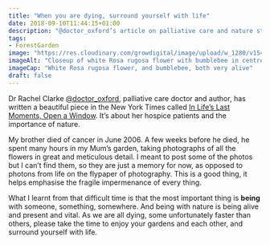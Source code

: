 ```yaml
---
title: "When you are dying, surround yourself with life"
date: 2018-09-10T11:44:15+01:00
description: "@doctor_oxford’s article on palliative care and nature struck a chord with my own experiences"
tags: 
- ForestGarden
image: "https://res.cloudinary.com/growdigital/image/upload/w_1280/v1543960547/bumblebee-rosa-rugosa-flower-29680293497.jpg"
imageAlt: "Closeup of white Rosa rugosa flower with bumblebee in centre"
imageCap: "White Rosa rugosa flower, and bumblebee, both very alive"
draft: false
---
```


Dr Rachel Clarke [@doctor_oxford](https://mobile.twitter.com/doctor_oxford), palliative care doctor and author, has written a beautiful piece in the New York Times called [In Life’s Last Moments, Open a Window](https://www.nytimes.com/2018/09/08/opinion/sunday/nhs-hospice.html). It’s about her hospice patients and the importance of nature. 

My brother died of cancer in June 2006. A few weeks before he died, he spent many hours in my Mum’s garden, taking photographs of all the flowers in great and meticulous detail. I meant to post some of the photos but I can’t find them, so they are just a memory for now, as opposed to photons from life on the flypaper of photography. This is a good thing, it helps emphasise the fragile impermenance of every thing. 

What I learnt from that difficult time is that the most important thing is **being** with someone, something, somewhere. And being with nature is being alive and present and vital. As we are all dying, some unfortunately faster than others, please take the time to enjoy your gardens and each other, and surround yourself with life. 
